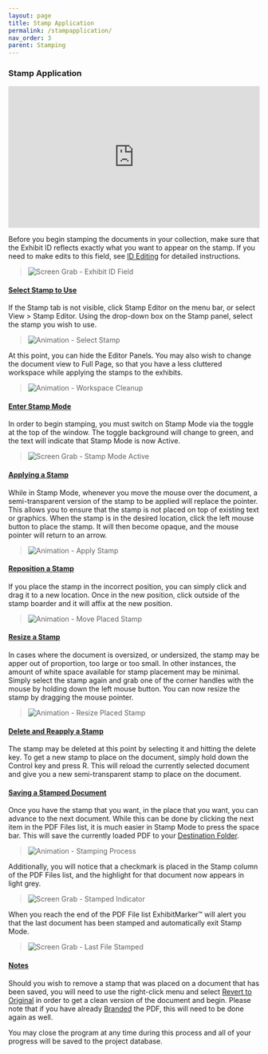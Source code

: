 ```yaml
---
layout: page
title: Stamp Application
permalink: /stampapplication/
nav_order: 3
parent: Stamping
---
```


### Stamp Application

<div style="padding:56.25% 0 0 0;position:relative;"><iframe src="https://player.vimeo.com/video/823047653?h=b09e75f4cd&amp;badge=0&amp;autopause=0&amp;player_id=0&amp;app_id=58479" frameborder="0" allow="autoplay; fullscreen; picture-in-picture" allowfullscreen style="position:absolute;top:0;left:0;width:100%;height:100%;" title="6 - Stamping Files"></iframe></div><script src="https://player.vimeo.com/api/player.js"></script>

Before you begin stamping the documents in your collection, make sure that the Exhibit ID reflects exactly what you want to appear on the stamp.  If you need to make edits to this field, see [ID Editing](../id_editing/id_editing.markdown) for detailed instructions.

> ![Screen Grab - Exhibit ID Field](../../assets/stamp_application_assets/stampApplication_01_ExhibitIDField.png)

#### __<u>Select Stamp to Use</u>__

If the Stamp tab is not visible, click Stamp Editor on the menu bar, or select View > Stamp Editor.  Using the drop-down box on the Stamp panel, select the stamp you wish to use.

> ![Animation - Select Stamp](../../assets/stamp_application_assets/stampApplication_02_SelectStamp.gif)

At this point, you can hide the Editor Panels.  You may also wish to change the document view to Full Page, so that you have a less cluttered workspace while applying the stamps to the exhibits.

> ![Animation - Workspace Cleanup](../../assets/stamp_application_assets/stampApplication_03_WorkspaceCleanup.gif)

#### __<u>Enter Stamp Mode</u>__

In order to begin stamping, you must switch on Stamp Mode via the toggle at the top of the window.  The toggle background will change to green, and the text will indicate that Stamp Mode is now Active.

> ![Screen Grab - Stamp Mode Active](../../assets/stamp_application_assets/stampApplication_04_StampModeActive.png)

#### __<u>Applying a Stamp</u>__

While in Stamp Mode, whenever you move the mouse over the document, a semi-transparent version of the stamp to be applied will replace the pointer.  This allows you to ensure that the stamp is not placed on top of existing text or graphics.  When the stamp is in the desired location, click the left mouse button to place the stamp.  It will then become opaque, and the mouse pointer will return to an arrow.

> ![Animation - Apply Stamp](../../assets/stamp_application_assets/stampApplication_05_ApplyStamp.gif)

#### __<u>Reposition a Stamp</u>__

If you place the stamp in the incorrect position, you can simply click and drag it to a new location.  Once in the new position, click outside  of the stamp boarder and it will affix at the new position.

> ![Animation - Move Placed Stamp](../../assets/stamp_application_assets/stampApplication_06_MovePlacedStamp.gif)

#### __<u>Resize a Stamp</u>__

In cases where the document is oversized, or undersized, the stamp may be apper out of proportion, too large or too small.  In other instances, the amount of white space available for stamp placement may be minimal.  Simply select the stamp again and grab one of the corner handles with the mouse by holding down the left mouse button.  You can now resize the stamp by dragging the mouse pointer.

> ![Animation - Resize Placed Stamp](../../assets/stamp_application_assets/stampApplication_07_ResizePlacedStamp.gif)

#### __<u>Delete and Reapply a Stamp</u>__

The stamp may be deleted at this point by selecting it and hitting the delete key.  To get a new stamp to place on the document, simply hold down the Control key and press R.  This will reload the currently selected document and give you a new semi-transparent stamp to place on the document.

#### __<u>Saving a Stamped Document</u>__

Once you have the stamp that you want, in the place that you want, you can advance to the next document.  While this can be done by clicking the next item in the PDF Files list, it is much easier in Stamp Mode to press the space bar.  This will save the currently loaded PDF to your [Destination Folder](../working_with_files/working_with_files_destination_folder.markdown).  

> ![Animation - Stamping Process](../../assets/stamp_application_assets/stampApplication_09_StampProcess.gif)

Additionally, you will notice that a checkmark is placed in the Stamp column of the PDF Files list, and the highlight for that document now appears in light grey.

> ![Screen Grab - Stamped Indicator](../../assets/stamp_application_assets/stampApplication_08_StampedIndicators.png)

When you reach the end of the PDF File list ExhibitMarker&trade; will alert you that the last document has been stamped and automatically exit Stamp Mode.

> ![Screen Grab - Last File Stamped](../../assets/stamp_application_assets/stampApplication_10_OperationComplete.png)

#### __<u>Notes</u>__

Should you wish to remove a stamp that was placed on a document that has been saved, you will need to use the right-click menu and select [Revert to Original](../../pages/working_with_files/working_with_files_unmarking.markdown) in order to get a clean version of the document and begin.  Please note that if you have already [Branded](../branding/branding.markdown) the PDF, this will need to be done again as well.

You may close the program at any time during this process and all of your progress will be saved to the project database.  